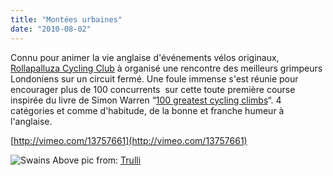 ```yaml
---
title: "Montées urbaines"
date: "2010-08-02"
---
```


Connu pour animer la vie anglaise d'événements vélos originaux, [Rollapalluza Cycling Club](http://www.rollapaluza.com/?page_id=1607) à organisé une rencontre des meilleurs grimpeurs Londoniens sur un circuit fermé. Une foule immense s'est réunie pour encourager plus de 100 concurrents  sur cette toute première course inspirée du livre de Simon Warren “[100 greatest cycling climbs](http://www.amazon.co.uk/100-Greatest-Cycling-Climbs-Cyclists/dp/0711231206/ref=sr_1_1?s=books&ie=UTF8&qid=1279900267&sr=1-1)“. 4 catégories et comme d'habitude, de la bonne et franche humeur à l'anglaise.

[http://vimeo.com/13757661](http://vimeo.com/13757661)

![](http://www.guidoline.com/wp-content/uploads/2010/08/swains11-610x406.jpg "Swains") Above pic from: [Trulli](http://infamies.wordpress.com/2010/07/25/swains/)

